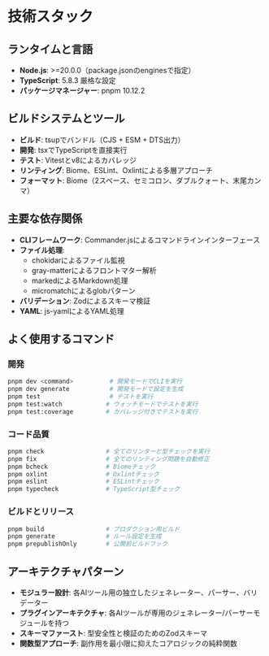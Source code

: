 # 技術スタック

## ランタイムと言語
- **Node.js**: >=20.0.0（package.jsonのenginesで指定）
- **TypeScript**: 5.8.3 厳格な設定
- **パッケージマネージャー**: pnpm 10.12.2

## ビルドシステムとツール
- **ビルド**: tsupでバンドル（CJS + ESM + DTS出力）
- **開発**: tsxでTypeScriptを直接実行
- **テスト**: Vitestとv8によるカバレッジ
- **リンティング**: Biome、ESLint、Oxlintによる多層アプローチ
- **フォーマット**: Biome（2スペース、セミコロン、ダブルクォート、末尾カンマ）

## 主要な依存関係
- **CLIフレームワーク**: Commander.jsによるコマンドラインインターフェース
- **ファイル処理**: 
  - chokidarによるファイル監視
  - gray-matterによるフロントマター解析
  - markedによるMarkdown処理
  - micromatchによるglobパターン
- **バリデーション**: Zodによるスキーマ検証
- **YAML**: js-yamlによるYAML処理

## よく使用するコマンド

### 開発
```bash
pnpm dev <command>          # 開発モードでCLIを実行
pnpm dev generate           # 開発モードで設定を生成
pnpm test                   # テストを実行
pnpm test:watch            # ウォッチモードでテストを実行
pnpm test:coverage         # カバレッジ付きでテストを実行
```

### コード品質
```bash
pnpm check                 # 全てのリンターと型チェックを実行
pnpm fix                   # 全てのリンティング問題を自動修正
pnpm bcheck                # Biomeチェック
pnpm oxlint                # Oxlintチェック
pnpm eslint                # ESLintチェック
pnpm typecheck             # TypeScript型チェック
```

### ビルドとリリース
```bash
pnpm build                 # プロダクション用ビルド
pnpm generate              # ルール設定を生成
pnpm prepublishOnly        # 公開前ビルドフック
```

## アーキテクチャパターン
- **モジュラー設計**: 各AIツール用の独立したジェネレーター、パーサー、バリデーター
- **プラグインアーキテクチャ**: 各AIツールが専用のジェネレーター/パーサーモジュールを持つ
- **スキーマファースト**: 型安全性と検証のためのZodスキーマ
- **関数型アプローチ**: 副作用を最小限に抑えたコアロジックの純粋関数